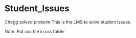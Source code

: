 # Student_Issues
Chegg solved probelm
This is the LMS to solve student issues.

Note: Put css file in css folder
